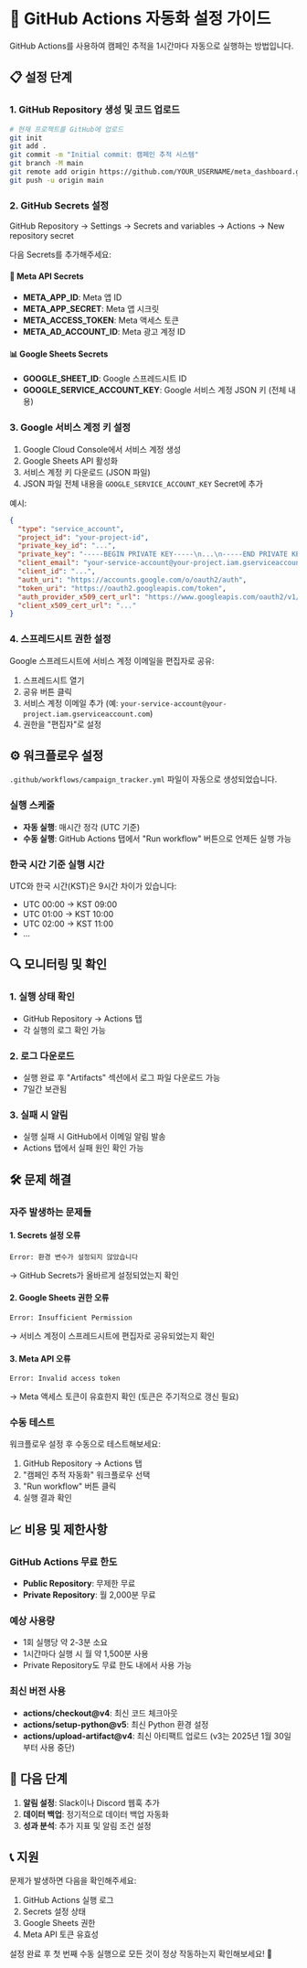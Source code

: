 # 🚀 GitHub Actions 자동화 설정 가이드

GitHub Actions를 사용하여 캠페인 추적을 1시간마다 자동으로 실행하는 방법입니다.

## 📋 설정 단계

### 1. GitHub Repository 생성 및 코드 업로드

```bash
# 현재 프로젝트를 GitHub에 업로드
git init
git add .
git commit -m "Initial commit: 캠페인 추적 시스템"
git branch -M main
git remote add origin https://github.com/YOUR_USERNAME/meta_dashboard.git
git push -u origin main
```

### 2. GitHub Secrets 설정

GitHub Repository → Settings → Secrets and variables → Actions → New repository secret

다음 Secrets를 추가해주세요:

#### 🔑 Meta API Secrets
- **META_APP_ID**: Meta 앱 ID
- **META_APP_SECRET**: Meta 앱 시크릿
- **META_ACCESS_TOKEN**: Meta 액세스 토큰
- **META_AD_ACCOUNT_ID**: Meta 광고 계정 ID

#### 📊 Google Sheets Secrets
- **GOOGLE_SHEET_ID**: Google 스프레드시트 ID
- **GOOGLE_SERVICE_ACCOUNT_KEY**: Google 서비스 계정 JSON 키 (전체 내용)

### 3. Google 서비스 계정 키 설정

1. Google Cloud Console에서 서비스 계정 생성
2. Google Sheets API 활성화
3. 서비스 계정 키 다운로드 (JSON 파일)
4. JSON 파일 전체 내용을 `GOOGLE_SERVICE_ACCOUNT_KEY` Secret에 추가

예시:
```json
{
  "type": "service_account",
  "project_id": "your-project-id",
  "private_key_id": "...",
  "private_key": "-----BEGIN PRIVATE KEY-----\n...\n-----END PRIVATE KEY-----\n",
  "client_email": "your-service-account@your-project.iam.gserviceaccount.com",
  "client_id": "...",
  "auth_uri": "https://accounts.google.com/o/oauth2/auth",
  "token_uri": "https://oauth2.googleapis.com/token",
  "auth_provider_x509_cert_url": "https://www.googleapis.com/oauth2/v1/certs",
  "client_x509_cert_url": "..."
}
```

### 4. 스프레드시트 권한 설정

Google 스프레드시트에 서비스 계정 이메일을 편집자로 공유:
1. 스프레드시트 열기
2. 공유 버튼 클릭
3. 서비스 계정 이메일 추가 (예: `your-service-account@your-project.iam.gserviceaccount.com`)
4. 권한을 "편집자"로 설정

## ⚙️ 워크플로우 설정

`.github/workflows/campaign_tracker.yml` 파일이 자동으로 생성되었습니다.

### 실행 스케줄
- **자동 실행**: 매시간 정각 (UTC 기준)
- **수동 실행**: GitHub Actions 탭에서 "Run workflow" 버튼으로 언제든 실행 가능

### 한국 시간 기준 실행 시간
UTC와 한국 시간(KST)은 9시간 차이가 있습니다:
- UTC 00:00 → KST 09:00
- UTC 01:00 → KST 10:00
- UTC 02:00 → KST 11:00
- ...

## 🔍 모니터링 및 확인

### 1. 실행 상태 확인
- GitHub Repository → Actions 탭
- 각 실행의 로그 확인 가능

### 2. 로그 다운로드
- 실행 완료 후 "Artifacts" 섹션에서 로그 파일 다운로드 가능
- 7일간 보관됨

### 3. 실패 시 알림
- 실행 실패 시 GitHub에서 이메일 알림 발송
- Actions 탭에서 실패 원인 확인 가능

## 🛠️ 문제 해결

### 자주 발생하는 문제들

#### 1. Secrets 설정 오류
```
Error: 환경 변수가 설정되지 않았습니다
```
→ GitHub Secrets가 올바르게 설정되었는지 확인

#### 2. Google Sheets 권한 오류
```
Error: Insufficient Permission
```
→ 서비스 계정이 스프레드시트에 편집자로 공유되었는지 확인

#### 3. Meta API 오류
```
Error: Invalid access token
```
→ Meta 액세스 토큰이 유효한지 확인 (토큰은 주기적으로 갱신 필요)

### 수동 테스트

워크플로우 설정 후 수동으로 테스트해보세요:
1. GitHub Repository → Actions 탭
2. "캠페인 추적 자동화" 워크플로우 선택
3. "Run workflow" 버튼 클릭
4. 실행 결과 확인

## 📈 비용 및 제한사항

### GitHub Actions 무료 한도
- **Public Repository**: 무제한 무료
- **Private Repository**: 월 2,000분 무료

### 예상 사용량
- 1회 실행당 약 2-3분 소요
- 1시간마다 실행 시 월 약 1,500분 사용
- Private Repository도 무료 한도 내에서 사용 가능

### 최신 버전 사용
- **actions/checkout@v4**: 최신 코드 체크아웃
- **actions/setup-python@v5**: 최신 Python 환경 설정
- **actions/upload-artifact@v4**: 최신 아티팩트 업로드 (v3는 2025년 1월 30일부터 사용 중단)

## 🎯 다음 단계

1. **알림 설정**: Slack이나 Discord 웹훅 추가
2. **데이터 백업**: 정기적으로 데이터 백업 자동화
3. **성과 분석**: 추가 지표 및 알림 조건 설정

## 📞 지원

문제가 발생하면 다음을 확인해주세요:
1. GitHub Actions 실행 로그
2. Secrets 설정 상태
3. Google Sheets 권한
4. Meta API 토큰 유효성

설정 완료 후 첫 번째 수동 실행으로 모든 것이 정상 작동하는지 확인해보세요! 🚀
